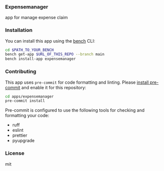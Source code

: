### Expensemanager

app for manage expense claim

### Installation

You can install this app using the [bench](https://github.com/frappe/bench) CLI:

```bash
cd $PATH_TO_YOUR_BENCH
bench get-app $URL_OF_THIS_REPO --branch main
bench install-app expensemanager
```

### Contributing

This app uses `pre-commit` for code formatting and linting. Please [install pre-commit](https://pre-commit.com/#installation) and enable it for this repository:

```bash
cd apps/expensemanager
pre-commit install
```

Pre-commit is configured to use the following tools for checking and formatting your code:

- ruff
- eslint
- prettier
- pyupgrade

### License

mit
